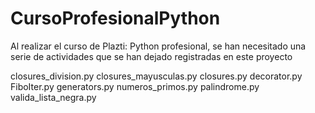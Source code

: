 # CursoProfesionalPython

Al realizar el curso de Plazti: Python profesional, se han necesitado una serie de actividades que se han dejado registradas en este proyecto

closures_division.py
closures_mayusculas.py
closures.py
decorator.py
FiboIter.py
generators.py
numeros_primos.py
palindrome.py
valida_lista_negra.py